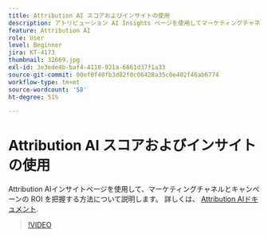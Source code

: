 ```yaml
---
title: Attribution AI スコアおよびインサイトの使用
description: アトリビューション AI Insights ページを使用してマーケティングチャネルとキャンペーンの ROI を把握する方法について説明します。
feature: Attribution AI
role: User
level: Beginner
jira: KT-4173
thumbnail: 32669.jpg
exl-id: 3e3ede4b-baf4-4118-921a-6661d37f1a33
source-git-commit: 00ef0f40fb3d82f0c06428a35c0e402f46ab6774
workflow-type: tm+mt
source-wordcount: '58'
ht-degree: 51%

---
```


# Attribution AI スコアおよびインサイトの使用

Attribution AIインサイトページを使用して、マーケティングチャネルとキャンペーンの ROI を把握する方法について説明します。 詳しくは、 [Attribution AIドキュメント](https://experienceleague.adobe.com/docs/experience-platform/intelligent-services/attribution-ai/overview.html).

>[!VIDEO](https://video.tv.adobe.com/v/32669?learn=on)
